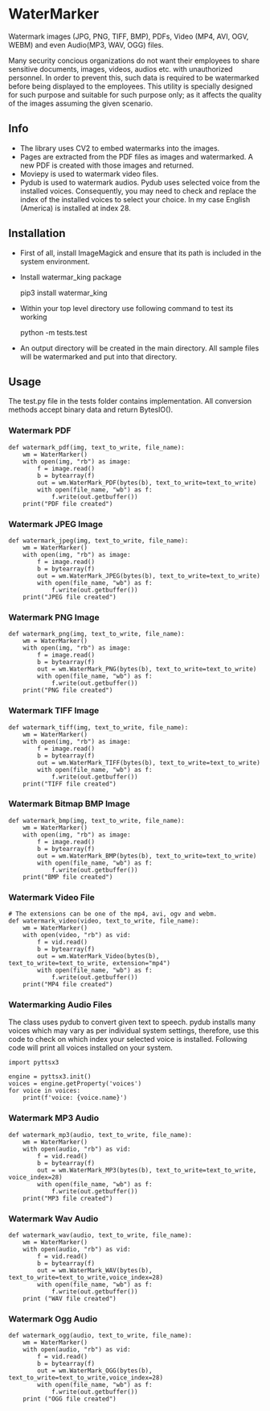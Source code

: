 
# WaterMarker

Watermark images (JPG, PNG, TIFF, BMP), PDFs, Video (MP4, AVI, OGV, WEBM) and even Audio(MP3, WAV, OGG) files.

Many security concious organizations do not want their employees to share sensitive documents, images, videos, audios etc. with unauthorized personnel. In order to prevent this, such data is required to be watermarked before being displayed to the employees. This utility is specially designed for such purpose and suitable for such purpose only; as it affects the quality of the images assuming the given scenario.

## Info

- The library uses CV2 to embed watermarks into the images.
- Pages are extracted from the PDF files as images and watermarked. A new PDF is created with those images and returned.
- Moviepy is used to watermark video files.
- Pydub is used to watermark audios. Pydub uses selected voice from the installed voices. Consequently, you may need to check and replace the index of the installed voices to select your choice. In my case English (America) is installed at index 28.

## Installation

- First of all, install ImageMagick and ensure that its path is included in the system environment.
- Install watermar_king package

    pip3 install watermar_king
- Within your top level directory use following command to test its working

    python -m tests.test
- An output directory will be created in the main directory. All sample files will be watermarked and put into that directory.

## Usage  

The test.py file in the tests folder contains implementation. All conversion methods accept binary data and return BytesIO().

### Watermark PDF

    def watermark_pdf(img, text_to_write, file_name):
        wm = WaterMarker()
        with open(img, "rb") as image:
            f = image.read()
            b = bytearray(f)
            out = wm.WaterMark_PDF(bytes(b), text_to_write=text_to_write)
            with open(file_name, "wb") as f:
                f.write(out.getbuffer())
        print("PDF file created")

### Watermark JPEG Image

    def watermark_jpeg(img, text_to_write, file_name):
        wm = WaterMarker()
        with open(img, "rb") as image:
            f = image.read()
            b = bytearray(f)
            out = wm.WaterMark_JPEG(bytes(b), text_to_write=text_to_write)
            with open(file_name, "wb") as f:
                f.write(out.getbuffer())
        print("JPEG file created")

### Watermark PNG Image

    def watermark_png(img, text_to_write, file_name):
        wm = WaterMarker()
        with open(img, "rb") as image:
            f = image.read()
            b = bytearray(f)
            out = wm.WaterMark_PNG(bytes(b), text_to_write=text_to_write)
            with open(file_name, "wb") as f:
                f.write(out.getbuffer())
        print("PNG file created")

### Watermark TIFF Image

    def watermark_tiff(img, text_to_write, file_name):
        wm = WaterMarker()
        with open(img, "rb") as image:
            f = image.read()
            b = bytearray(f)
            out = wm.WaterMark_TIFF(bytes(b), text_to_write=text_to_write)
            with open(file_name, "wb") as f:
                f.write(out.getbuffer())
        print("TIFF file created")

### Watermark Bitmap BMP Image

    def watermark_bmp(img, text_to_write, file_name):
        wm = WaterMarker()
        with open(img, "rb") as image:
            f = image.read()
            b = bytearray(f)
            out = wm.WaterMark_BMP(bytes(b), text_to_write=text_to_write)
            with open(file_name, "wb") as f:
                f.write(out.getbuffer())
        print("BMP file created")

### Watermark Video File

    # The extensions can be one of the mp4, avi, ogv and webm.
    def watermark_video(video, text_to_write, file_name):
        wm = WaterMarker()
        with open(video, "rb") as vid:
            f = vid.read()
            b = bytearray(f)
            out = wm.WaterMark_Video(bytes(b), text_to_write=text_to_write, extension="mp4")
            with open(file_name, "wb") as f:
                f.write(out.getbuffer())            
        print("MP4 file created")

### Watermarking Audio Files

The class uses pydub to convert given text to speech. pydub installs many voices which may vary as per individual system settings, therefore, use this code to check on which index your selected voice is installed. Following code will print all voices installed on your system.

    import pyttsx3

    engine = pyttsx3.init()
    voices = engine.getProperty('voices')
    for voice in voices: 
        print(f'voice: {voice.name}')

### Watermark MP3 Audio

    def watermark_mp3(audio, text_to_write, file_name):
        wm = WaterMarker()
        with open(audio, "rb") as vid:
            f = vid.read()
            b = bytearray(f)
            out = wm.WaterMark_MP3(bytes(b), text_to_write=text_to_write, voice_index=28)
            with open(file_name, "wb") as f:
                f.write(out.getbuffer())
        print("MP3 file created")

### Watermark Wav Audio

    def watermark_wav(audio, text_to_write, file_name):
        wm = WaterMarker()
        with open(audio, "rb") as vid:
            f = vid.read()
            b = bytearray(f)
            out = wm.WaterMark_WAV(bytes(b), text_to_write=text_to_write,voice_index=28)
            with open(file_name, "wb") as f:
                f.write(out.getbuffer())        
        print ("WAV file created")

### Watermark Ogg Audio

    def watermark_ogg(audio, text_to_write, file_name):
        wm = WaterMarker()
        with open(audio, "rb") as vid:
            f = vid.read()
            b = bytearray(f)
            out = wm.WaterMark_OGG(bytes(b), text_to_write=text_to_write,voice_index=28)
            with open(file_name, "wb") as f:
                f.write(out.getbuffer())        
        print ("OGG file created")
